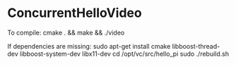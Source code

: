 # ConcurrentHelloVideo

To compile:
cmake . && make && ./video

If dependencies are missing:
sudo apt-get install cmake libboost-thread-dev libboost-system-dev libx11-dev
cd /opt/vc/src/hello_pi
sudo ./rebuild.sh
